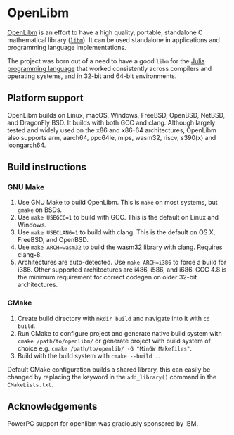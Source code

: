 # OpenLibm

[OpenLibm](https://openlibm.org/) is an effort to have a high quality, portable, standalone
C mathematical library ([`libm`](http://en.wikipedia.org/wiki/libm)).
It can be used standalone in applications and programming language
implementations.

The project was born out of a need to have a good `libm` for the
[Julia programming language](http://www.julialang.org) that worked
consistently across compilers and operating systems, and in 32-bit and
64-bit environments.

## Platform support

OpenLibm builds on Linux, macOS, Windows, FreeBSD, OpenBSD, NetBSD, and
DragonFly BSD.  It builds with both GCC and clang. Although largely
tested and widely used on the x86 and x86-64 architectures, OpenLibm
also supports arm, aarch64, ppc64le, mips, wasm32, riscv, s390(x) and
loongarch64.

## Build instructions

### GNU Make

1. Use GNU Make to build OpenLibm. This is `make` on most systems, but `gmake` on BSDs.
2. Use `make USEGCC=1` to build with GCC. This is the default on
   Linux and Windows.
3. Use `make USECLANG=1` to build with clang. This is the default on OS X, FreeBSD,
   and OpenBSD.
4. Use `make ARCH=wasm32` to build the wasm32 library with clang. Requires clang-8.
5. Architectures are auto-detected. Use `make ARCH=i386` to force a
   build for i386. Other supported architectures are i486, i586, and
   i686. GCC 4.8 is the minimum requirement for correct codegen on
   older 32-bit architectures.

### CMake

1. Create build directory with `mkdir build` and navigate into it with `cd build`.
2. Run CMake to configure project and generate native build system with `cmake /path/to/openlibm/`
or generate project with build system of choice e.g. `cmake /path/to/openlib/ -G "MinGW Makefiles"`.
3. Build with the build system with `cmake --build .`.

Default CMake configuration builds a shared library, this can easily be changed by replacing
the keyword in the `add_library()` command in the `CMakeLists.txt`.


## Acknowledgements

PowerPC support for openlibm was graciously sponsored by IBM.
